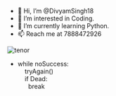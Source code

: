 - 👋 Hi, I’m @DivyamSingh18
- 👀 I’m interested in Coding.
- 🌱 I’m currently learning Python.
- 📫 Reach me at 7888472926

![tenor](https://user-images.githubusercontent.com/64833579/128040294-1d7d4d32-4f7b-461b-bb4a-3dcc1a2d85ab.gif)
- while noSuccess: \
   &nbsp;&nbsp;&nbsp; tryAgain() \
   &nbsp;&nbsp;&nbsp; if Dead:  \
   &nbsp; &nbsp; &nbsp;   break 


<!---
DivyamSingh18/DivyamSingh18 is a ✨ special ✨ repository because its `README.md` (this file) appears on your GitHub profile.
You can click the Preview link to take a look at your changes.
--->
